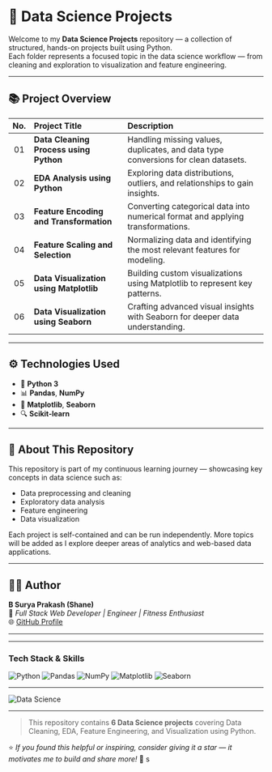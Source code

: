 # 🧠 Data Science Projects  

Welcome to my **Data Science Projects** repository — a collection of structured, hands-on projects built using Python.  
Each folder represents a focused topic in the data science workflow — from cleaning and exploration to visualization and feature engineering.  

---

## 📚 Project Overview

| No. | Project Title | Description |
|:---:|:-------------------------------------------|:------------------------------------------------|
| 01 | **Data Cleaning Process using Python** | Handling missing values, duplicates, and data type conversions for clean datasets. |
| 02 | **EDA Analysis using Python** | Exploring data distributions, outliers, and relationships to gain insights. |
| 03 | **Feature Encoding and Transformation** | Converting categorical data into numerical format and applying transformations. |
| 04 | **Feature Scaling and Selection** | Normalizing data and identifying the most relevant features for modeling. |
| 05 | **Data Visualization using Matplotlib** | Building custom visualizations using Matplotlib to represent key patterns. |
| 06 | **Data Visualization using Seaborn** | Crafting advanced visual insights with Seaborn for deeper data understanding. |

---

## ⚙️ Technologies Used
- 🐍 **Python 3**
- 📊 **Pandas**, **NumPy**
- 🎨 **Matplotlib**, **Seaborn**
- 🔍 **Scikit-learn**

---

## 🚀 About This Repository
This repository is part of my continuous learning journey — showcasing key concepts in data science such as:
- Data preprocessing and cleaning  
- Exploratory data analysis  
- Feature engineering  
- Data visualization  

Each project is self-contained and can be run independently. More topics will be added as I explore deeper areas of analytics and web-based data applications.

---

## 👨‍💻 Author  
**B Surya Prakash (Shane)**  
🎯 *Full Stack Web Developer | Engineer | Fitness Enthusiast*  
🌐 [GitHub Profile](https://github.com/bsuryaprakash06)


---
---

### Tech Stack & Skills
![Python](https://img.shields.io/badge/Python-3776AB?style=for-the-badge&logo=python&logoColor=white)
![Pandas](https://img.shields.io/badge/Pandas-150458?style=for-the-badge&logo=pandas&logoColor=white)
![NumPy](https://img.shields.io/badge/NumPy-013243?style=for-the-badge&logo=numpy&logoColor=white)
![Matplotlib](https://img.shields.io/badge/Matplotlib-D43F3A?style=for-the-badge&logo=matplotlib&logoColor=white)
![Seaborn](https://img.shields.io/badge/Seaborn-77AC30?style=for-the-badge&logo=seaborn&logoColor=white)

---

![Data Science](https://media4.giphy.com/media/v1.Y2lkPTc5MGI3NjExazBwNnVmN2tueHAxc3d4dG9kcjkwZmd0bTM1bHhxc2UyNHd2cnMzbSZlcD12MV9pbnRlcm5hbF9naWZfYnlfaWQmY3Q9Zw/IPxtpkyoyNYqeXvnfh/giphy.gif)

---

> This repository contains **6 Data Science projects** covering Data Cleaning, EDA, Feature Engineering, and Visualization using Python.


⭐ *If you found this helpful or inspiring, consider giving it a star — it motivates me to build and share more!* 🌟
s

